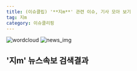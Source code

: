 ```yaml
---
title: (이슈클립) '**지m**' 관련 이슈, 기사 모아 보기
tag: 지m
category: 이슈클리핑
---
```

![wordcloud](https://s3.ap-northeast-2.amazonaws.com/lyrics101-wordcloud/2018-09-05-1536099917.png)
![news_img](https://user-images.githubusercontent.com/42597476/44507050-1206f400-a6e4-11e8-8d98-7ffbfebb353f.png)
## **'**지m**'** 뉴스속보 검색결과

